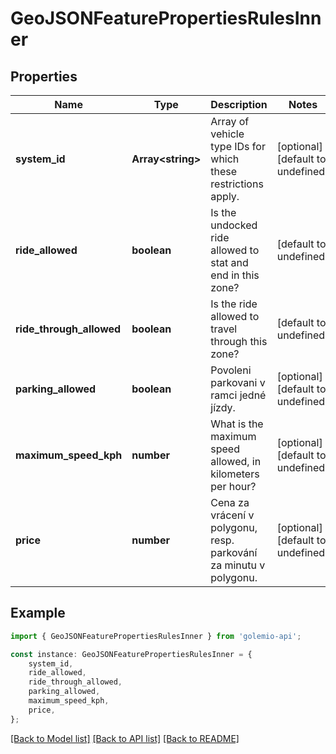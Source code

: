 # GeoJSONFeaturePropertiesRulesInner


## Properties

Name | Type | Description | Notes
------------ | ------------- | ------------- | -------------
**system_id** | **Array&lt;string&gt;** | Array of vehicle type IDs for which these restrictions apply. | [optional] [default to undefined]
**ride_allowed** | **boolean** | Is the undocked ride allowed to stat and end in this zone? | [default to undefined]
**ride_through_allowed** | **boolean** | Is the ride allowed to travel through this zone? | [default to undefined]
**parking_allowed** | **boolean** | Povoleni parkovani v ramci jedné jízdy. | [optional] [default to undefined]
**maximum_speed_kph** | **number** | What is the maximum speed allowed, in kilometers per hour? | [optional] [default to undefined]
**price** | **number** | Cena za vrácení v polygonu, resp. parkování za minutu v polygonu. | [optional] [default to undefined]

## Example

```typescript
import { GeoJSONFeaturePropertiesRulesInner } from 'golemio-api';

const instance: GeoJSONFeaturePropertiesRulesInner = {
    system_id,
    ride_allowed,
    ride_through_allowed,
    parking_allowed,
    maximum_speed_kph,
    price,
};
```

[[Back to Model list]](../README.md#documentation-for-models) [[Back to API list]](../README.md#documentation-for-api-endpoints) [[Back to README]](../README.md)
